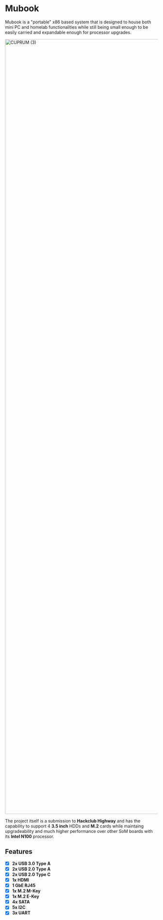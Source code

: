 # **Mubook**
Mubook is a "portable" x86 based system that is designed to house both mini PC and homelab functionalities while still being small enough to be easily carried and expandable enough for processor upgrades.

  
<img width="3296" height="2547" alt="CUPRUM (3)" src="https://github.com/user-attachments/assets/5ef018bf-9899-4ca1-b99e-ba3a08658427" />  
  

  
The project itself is a submission to **Hackclub Highway** and has the capability to support 4 **3.5 inch** HDDs and **M.2** cards while maintaing upgradeability 
and much higher performance over other SoM boards with its **Intel N100** processor.  

## Features
   - [x] **2x USB 3.0 Type A**
   - [x] **2x USB 2.0 Type A**
   - [x] **2x USB 2.0 Type C**
   - [x] **1x HDMI**
   - [x] **1 GbE RJ45**
   - [x] **1x M.2 M-Key**
   - [x] **1x M.2 E-Key**
   - [x] **4x SATA**
   - [x] **5x I2C**
   - [x] **3x UART**
